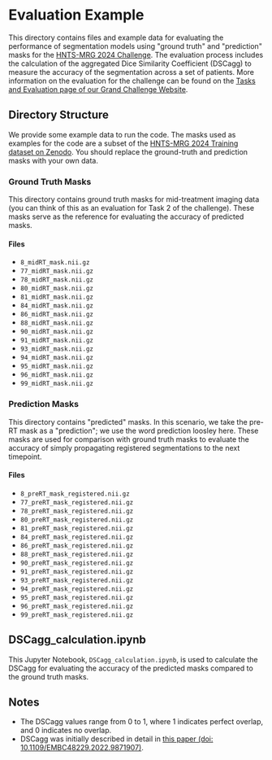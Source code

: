 # Evaluation Example

This directory contains files and example data for evaluating the performance of segmentation models using "ground truth" and "prediction" masks for the [HNTS-MRG 2024 Challenge](https://hntsmrg24.grand-challenge.org/). The evaluation process includes the calculation of the aggregated Dice Similarity Coefficient (DSCagg) to measure the accuracy of the segmentation across a set of patients. More information on the evaluation for the challenge can be found on the [Tasks and Evaluation page of our Grand Challenge Website](https://hntsmrg24.grand-challenge.org/tasks-and-evaluation/). 

## Directory Structure

We provide some example data to run the code. The masks used as examples for the code are a subset of the [HNTS-MRG 2024 Training dataset on Zenodo](https://zenodo.org/records/11199559). You should replace the ground-truth and prediction masks with your own data. 


### Ground Truth Masks

This directory contains ground truth masks for mid-treatment imaging data (you can think of this as an evaluation for Task 2 of the challenge). These masks serve as the reference for evaluating the accuracy of predicted masks.

#### Files

- `8_midRT_mask.nii.gz`
- `77_midRT_mask.nii.gz`
- `78_midRT_mask.nii.gz`
- `80_midRT_mask.nii.gz`
- `81_midRT_mask.nii.gz`
- `84_midRT_mask.nii.gz`
- `86_midRT_mask.nii.gz`
- `88_midRT_mask.nii.gz`
- `90_midRT_mask.nii.gz`
- `91_midRT_mask.nii.gz`
- `93_midRT_mask.nii.gz`
- `94_midRT_mask.nii.gz`
- `95_midRT_mask.nii.gz`
- `96_midRT_mask.nii.gz`
- `99_midRT_mask.nii.gz`

### Prediction Masks

This directory contains "predicted" masks. In this scenario, we take the pre-RT mask as a "prediction"; we use the word prediction loosley here. These masks are used for comparison with ground truth masks to evaluate the accuracy of simply propagating registered segmentations to the next timepoint.

#### Files

- `8_preRT_mask_registered.nii.gz`
- `77_preRT_mask_registered.nii.gz`
- `78_preRT_mask_registered.nii.gz`
- `80_preRT_mask_registered.nii.gz`
- `81_preRT_mask_registered.nii.gz`
- `84_preRT_mask_registered.nii.gz`
- `86_preRT_mask_registered.nii.gz`
- `88_preRT_mask_registered.nii.gz`
- `90_preRT_mask_registered.nii.gz`
- `91_preRT_mask_registered.nii.gz`
- `93_preRT_mask_registered.nii.gz`
- `94_preRT_mask_registered.nii.gz`
- `95_preRT_mask_registered.nii.gz`
- `96_preRT_mask_registered.nii.gz`
- `99_preRT_mask_registered.nii.gz`

## DSCagg_calculation.ipynb

This Jupyter Notebook, `DSCagg_calculation.ipynb`, is used to calculate the DSCagg for evaluating the accuracy of the predicted masks compared to the ground truth masks.

## Notes

- The DSCagg values range from 0 to 1, where 1 indicates perfect overlap, and 0 indicates no overlap.
- DSCagg was initially described in detail in [this paper (doi: 10.1109/EMBC48229.2022.9871907)](https://ieeexplore.ieee.org/document/9871907).

